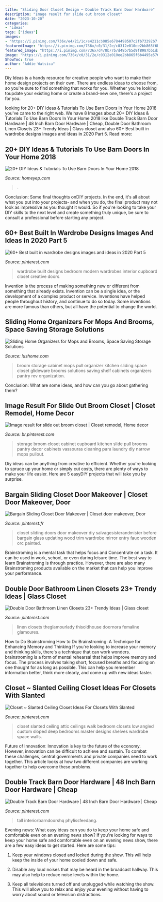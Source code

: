 ```yaml
---
title: "Sliding Door Closet Design ~ Double Track Barn Door Hardware"
description: "Image result for slide out broom closet"
date: "2023-10-20"
categories:
- "ideas"
tags: ["ideas"]
images:
- "https://i.pinimg.com/736x/e4/21/1c/e4211cb085e6784498507c2fb73292b7.jpg"
featuredImage: "https://i.pinimg.com/736x/c0/31/2e/c0312e010ee2bb865f6b4495e576a302.jpg"
featured_image: "https://i.pinimg.com/736x/d4/8b/7b/d48b7b5d9f8987bb1da4c79391ffd60c.jpg"
image: "https://i.pinimg.com/736x/c0/31/2e/c0312e010ee2bb865f6b4495e576a302.jpg"
ShowToc: true
author: "Addie Watsica"
---
```



Diy Ideas is a handy resource for creative people who want to make their home design projects on their own. There are endless ideas to choose from, so you're sure to find something that works for you. Whether you're looking toupdate your existing home or create a brand-new one, there's a project for you.

	

		
looking for 20+ DIY Ideas &amp; Tutorials To Use Barn Doors In Your Home 2018 you've came to the right web. We have 8 Images about 20+ DIY Ideas &amp; Tutorials To Use Barn Doors In Your Home 2018 like Double Track Barn Door Hardware | 48 Inch Barn Door Hardware | Cheap, Double Door Bathroom Linen Closets 23+ Trendy Ideas | Glass closet and also 60+ Best built in wardrobe designs images and ideas in 2020 Part 5. Read more:
		
    
## 20+ DIY Ideas &amp; Tutorials To Use Barn Doors In Your Home 2018

<img loading=lazy src="https://homeyep.com/wp-content/uploads/2017/02/barn-doors-in-home/17-use-barn-doors-in-your-home.jpg" onerror="this.onerror=null;this.src='https://tse4.mm.bing.net/th?id=OIP.IzjvqeYd_2GhKdtFYjcdTQHaLl&amp;pid=15.1';" alt="20+ DIY Ideas &amp; Tutorials To Use Barn Doors In Your Home 2018">

_Source: homeyep.com_

>. 

	

Conclusion: Some final thoughts onDIY projects.
In the end, it's all about what you put into your projects- and when you do, the final product may not look as impressive as you thought it would. So if you're looking to take your DIY skills to the next level and create something truly unique, be sure to consult a professional before starting any project.

    
## 60+ Best Built In Wardrobe Designs Images And Ideas In 2020 Part 5

<img loading=lazy src="https://i.pinimg.com/736x/c0/31/2e/c0312e010ee2bb865f6b4495e576a302.jpg" onerror="this.onerror=null;this.src='https://tse4.mm.bing.net/th?id=OIP.i4s0eCrOF9Rifn_kyZejagHaMV&amp;pid=15.1';" alt="60+ Best built in wardrobe designs images and ideas in 2020 Part 5">

_Source: pinterest.com_

>wardrobe built designs bedroom modern wardrobes interior cupboard closet creative doors. 

	

Invention is the process of making something new or different from something that already exists. Invention can be a single idea, or the development of a complex product or service. Inventions have helped people throughout history, and continue to do so today. Some inventions are more famous than others, but all have the potential to change the world.

    
## Sliding Home Organizers For Mops And Brooms, Space Saving Storage Solutions

<img loading=lazy src="https://www.lushome.com/wp-content/uploads/2018/06/space-saving-broom-storage-solutions-2.jpg" onerror="this.onerror=null;this.src='https://tse1.mm.bing.net/th?id=OIP.E0iDrP--pzeI2TBEhA5imAAAAA&amp;pid=15.1';" alt="Sliding Home Organizers for Mops and Brooms, Space Saving Storage Solutions">

_Source: lushome.com_

>broom storage cabinet mops pull organizer kitchen sliding space closet glideware brooms solutions saving shelf cabinets organizers pantry rev organization. 

	

Conclusion: What are some ideas, and how can you go about gathering them?
 

    
## Image Result For Slide Out Broom Closet | Closet Remodel, Home Decor

<img loading=lazy src="https://i.pinimg.com/736x/57/08/5b/57085ba379b276c77ba591af055d2b28.jpg" onerror="this.onerror=null;this.src='https://tse2.mm.bing.net/th?id=OIP.mvhFJQBsDY9B4qXnlpSOFAHaLG&amp;pid=15.1';" alt="Image result for slide out broom closet | Closet remodel, Home decor">

_Source: br.pinterest.com_

>storage broom closet cabinet cupboard kitchen slide pull brooms pantry decor cabinets vassouras cleaning para laundry diy narrow mops pullout. 

	

Diy ideas can be anything from creative to efficient. Whether you're looking to spruce up your home or simply cut costs, there are plenty of ways to make your life easier. Here are 5 easyDIY projects that will take you by surprise.

    
## Bargain Sliding Closet Door Makeover | Closet Door Makeover, Door

<img loading=lazy src="https://i.pinimg.com/736x/01/52/94/015294e7d7242e0423e5ad437e0b801d.jpg" onerror="this.onerror=null;this.src='https://tse4.mm.bing.net/th?id=OIP.CasILEeDkBEsVhQSVOkCkwHaJ3&amp;pid=15.1';" alt="Bargain Sliding Closet Door Makeover | Closet door makeover, Door">

_Source: pinterest.fr_

>closet sliding doors door makeover diy salvagesisterandmister before bargain glass updating wood trim wardrobe mirror entry faux wooden orc painted. 

	

Brainstroming is a mental task that helps focus and Concentrate on a task. It can be used in work, school, or even during leisure time. The best way to learn Brainstroming is through practice. However, there are also many Brainstroming products available on the market that can help you improve your performance.

    
## Double Door Bathroom Linen Closets 23+ Trendy Ideas | Glass Closet

<img loading=lazy src="https://i.pinimg.com/736x/e4/21/1c/e4211cb085e6784498507c2fb73292b7.jpg" onerror="this.onerror=null;this.src='https://tse4.mm.bing.net/th?id=OIP.66KLBQJEZ0jj_9k8iq6o1AAAAA&amp;pid=15.1';" alt="Double Door Bathroom Linen Closets 23+ Trendy Ideas | Glass closet">

_Source: pinterest.com_

>linen closets theglamourlady thisoldhouse doornora femaline glamoures. 

	

How to Do Brainstroming
How to Do Brainstroming: A Technique for Enhancing Memory and Thinking
If you're looking to increase your memory and thinking skills, there's a technique that can work wonders. brainstroming is a form of mental rehearsal that helps improve memory and focus. The process involves taking short, focused breaths and focusing on one thought for as long as possible. This can help you remember information better, think more clearly, and come up with new ideas faster.

    
## Closet ~ Slanted Ceiling Closet Ideas For Closets With Slanted

<img loading=lazy src="https://i.pinimg.com/736x/79/07/41/790741b23558512df51e99e6d1ddfd84.jpg" onerror="this.onerror=null;this.src='https://tse3.mm.bing.net/th?id=OIP.JNmYHXcdFuWSaUSYuSBLXgHaNK&amp;pid=15.1';" alt="Closet ~ Slanted Ceiling Closet Ideas For Closets With Slanted">

_Source: pinterest.com_

>closet slanted ceiling attic ceilings walk bedroom closets low angled custom sloped deep bedrooms master designs shelves wardrobe space walls. 

	

Future of Innovation:
Innovation is key to the future of the economy. However, innovation can be difficult to achieve and sustain. To combat these challenges, central governments and private companies need to work together. This article looks at how two different companies are working together to help overcome these problems.

    
## Double Track Barn Door Hardware | 48 Inch Barn Door Hardware | Cheap

<img loading=lazy src="https://i.pinimg.com/736x/d4/8b/7b/d48b7b5d9f8987bb1da4c79391ffd60c.jpg" onerror="this.onerror=null;this.src='https://tse2.mm.bing.net/th?id=OIP.XT7UbHTxhKj9hVGUgcRGgAHaJ4&amp;pid=15.1';" alt="Double Track Barn Door Hardware | 48 Inch Barn Door Hardware | Cheap">

_Source: pinterest.com_

>tall interiorbarndoorshq phylissfeedang. 

	

Evening news: What easy ideas can you do to keep your home safe and comfortable even on an evening news show?
If you're looking for ways to keep your home safe and comfortable even on an evening news show, there are a few easy ideas to get started. Here are some tips:
1. Keep your windows closed and locked during the show. This will help keep the inside of your home cooled down and safe.

2. Disable any loud noises that may be heard in the broadcast hallway. This may also help to reduce noise levels within the home.

3. Keep all televisions turned off and unplugged while watching the show. This will allow you to relax and enjoy your evening without having to worry about sound or television distractions.


